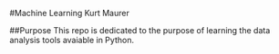 #Machine Learning
Kurt Maurer

##Purpose
This repo is dedicated to the purpose of learning the data analysis tools avaiable in Python.